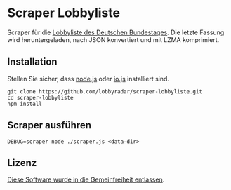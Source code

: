 # Scraper Lobbyliste

Scraper für die [Lobbyliste des Deutschen Bundestages](http://bundestag.de/dokumente/lobbyliste).
Die letzte Fassung wird heruntergeladen, nach JSON konvertiert und mit LZMA komprimiert.

## Installation

Stellen Sie sicher, dass [node.js](https://nodejs.org/) oder [io.js](https://nodejs.org/) installiert sind.

```
git clone https://github.com/lobbyradar/scraper-lobbyliste.git
cd scraper-lobbyliste
npm install
```

## Scraper ausführen

```
DEBUG=scraper node ./scraper.js <data-dir>
```

## Lizenz

[Diese Software wurde in die Gemeinfreiheit entlassen](http://unlicense.org/UNLICENSE).